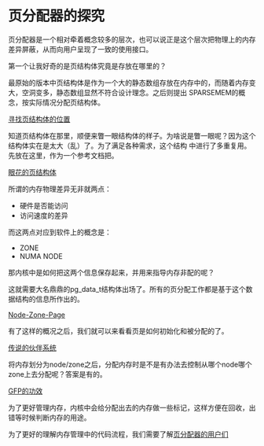 # 页分配器的探究

页分配器是一个相对牵着概念较多的层次，也可以说正是这个层次把物理上的内存差异屏蔽，从而向用户呈现了一致的使用接口。

第一个让我好奇的是页结构体究竟是存放在哪里的？

最原始的版本中页结构体是作为一个大的静态数组存放在内存中的，而随着内存变大，空洞变多，静态数组显然不符合设计理念。之后则提出
 SPARSEMEM的概念，按实际情况分配页结构体。

[寻找页结构体的位置][3]

知道页结构体在那里，顺便来瞥一眼结构体的样子。为啥说是瞥一眼呢？因为这个结构体实在是太大（乱）了。为了满足各种需求，这个结构
 中进行了多重复用。先放在这里，作为一个参考文档把。

[眼花的页结构体][10]

所谓的内存物理差异无非就两点：

* 硬件是否能访问
* 访问速度的差异

而这两点对应到软件上的概念是：

* ZONE
* NUMA NODE

那内核中是如何把这两个信息保存起来，并用来指导内存非配的呢？

这就需要大名鼎鼎的pg_data_t结构体出场了。所有的页分配工作都是基于这个数据结构的信息所作出的。

[Node-Zone-Page][5]

有了这样的概况之后，我们就可以来看看页是如何初始化和被分配的了。

[传说的伙伴系统][6]

将内存划分为node/zone之后，分配内存时是不是有办法去控制从哪个node哪个zone上去分配呢？答案是有的。

[GFP的功效][20]

为了更好管理内存，内核中会给分配出去的内存做一些标记，这样方便在回收，出错等时候判断内存的用途。

为了更好的理解内存管理中的代码流程，我们需要了解[页分配器的用户们][19]

[1]: /mm/01-e820_retrieve_memory_from_HW.md
[2]: /mm/02-memblock.md
[3]: /mm/03-sparsemem.md
[5]: /mm/05-Node_Zone_Page.md
[6]: /mm/06-page_alloc.md
[7]: /mm/07-per_cpu_pageset.md
[8]: /mm/08-slub_general.md
[9]: /mm/09-slub_in_graph.md
[10]: /mm/10-page_struct.md
[11]: /mm/50-challenge_evolution.md
[18]: https://www.kernel.org/doc/gorman/html/understand/index.html
[19]: /mm/11-users_of_buddy.md
[20]: /mm/12-gfp_usage.md
[21]: /mm/13-physical-layer-partition.md
